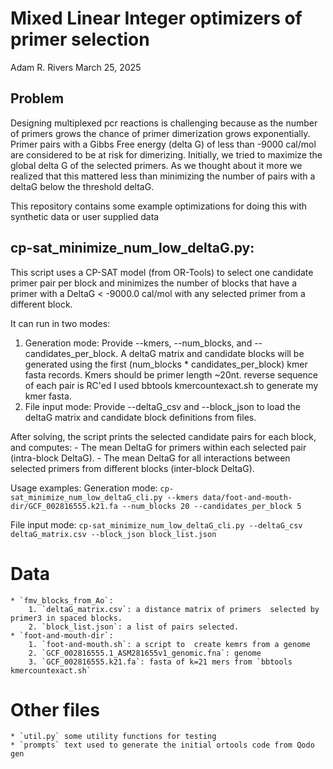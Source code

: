 # Mixed Linear Integer optimizers of primer selection

Adam R. Rivers 
March 25, 2025
## Problem

Designing multiplexed pcr reactions is challenging because as the number of primers grows the chance of primer dimerization grows exponentially.  Primer pairs with a Gibbs Free energy (delta G) of less than -9000 cal/mol are considered to be at risk for dimerizing.  Initially, we tried to maximize the global delta G of the selected primers. As we thought about it more we realized that this mattered less than minimizing the number of pairs with a deltaG below the threshold deltaG.

This repository contains some example optimizations for doing this with synthetic data or user supplied data

## cp-sat_minimize_num_low_deltaG.py:  

This script uses a CP-SAT model (from OR-Tools) to select one candidate primer pair per block
and minimizes the number of blocks that have a primer with a DeltaG < -9000.0 cal/mol with any
selected primer from a different block.

It can run in two modes:
  1. Generation mode: Provide --kmers, --num_blocks, and --candidates_per_block.
     A  deltaG matrix and candidate blocks will be generated using the first 
     (num_blocks * candidates_per_block) kmer fasta records. Kmers should be primer length ~20nt. reverse sequence of each pair is RC'ed 
     I used bbtools kmercountexact.sh to generate my kmer fasta. 
  2. File input mode: Provide --deltaG_csv and --block_json to load the deltaG matrix and candidate
     block definitions from files.

After solving, the script prints the selected candidate pairs for each block, and computes:
    - The mean DeltaG for primers within each selected pair (intra-block DeltaG).
    - The mean DeltaG for all interactions between selected primers from different blocks (inter-block DeltaG).

Usage examples:
  Generation mode:
    `cp-sat_minimize_num_low_deltaG_cli.py --kmers data/foot-and-mouth-dir/GCF_002816555.k21.fa --num_blocks 20 --candidates_per_block 5`

  File input mode:
    `cp-sat_minimize_num_low_deltaG_cli.py --deltaG_csv deltaG_matrix.csv --block_json block_list.json`


# Data 
    * `fmv_blocks_from_Ao`: 
        1. `deltaG_matrix.csv`: a distance matrix of primers  selected by primer3 in spaced blocks.
        2. `block_list.json`: a list of pairs selected.
    * `foot-and-mouth-dir`:
        1. `foot-and-mouth.sh`: a script to  create kemrs from a genome
        2. `GCF_002816555.1_ASM281655v1_genomic.fna`: genome
        3. `GCF_002816555.k21.fa`: fasta of k=21 mers from `bbtools kmercountexact.sh`

# Other files
    * `util.py` some utility functions for testing
    * `prompts` text used to generate the initial ortools code from Qodo gen